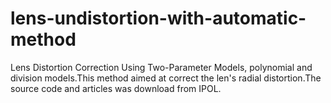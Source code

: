 # lens-undistortion-with-automatic-method
Lens Distortion Correction Using Two-Parameter Models, polynomial and division models.This method aimed at correct the len's radial distortion.The source code and articles was download from IPOL.
